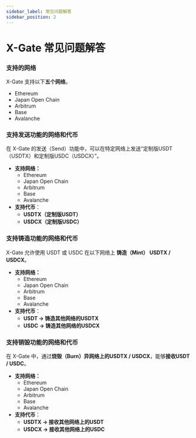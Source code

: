 ```yaml
---
sidebar_label: 常见问题解答
sidebar_position: 2
---
```


# X-Gate 常见问题解答

### **支持的网络**

X-Gate 支持以下**五个网络**。

- Ethereum
- Japan Open Chain
- Arbitrum
- Base
- Avalanche

### **支持发送功能的网络和代币**

在 X-Gate 的发送（Send）功能中，可以在特定网络上发送“定制版USDT（USDTX）和定制版USDC（USDCX）”。

- **支持网络：**
    - Ethereum
    - Japan Open Chain
    - Arbitrum
    - Base
    - Avalanche
- **支持代币**：
    - **USDTX（定制版USDT）**
    - **USDCX（定制版USDC）**

### **支持铸造功能的网络和代币**

X-Gate 允许使用 USDT 或 USDC 在以下网络上 **铸造（Mint） USDTX / USDCX**。

- **支持网络：**
    - Ethereum
    - Japan Open Chain
    - Arbitrum
    - Base
    - Avalanche
- **支持代币**：
    - **USDT → 铸造其他网络的USDTX**
    - **USDC → 铸造其他网络的USDCX**

### **支持销毁功能的网络和代币**

在 X-Gate 中，通过**烧毁（Burn）异网络上的USDTX / USDCX**，能够**接收USDT / USDC**。

- **支持网络：**
    - Ethereum
    - Japan Open Chain
    - Arbitrum
    - Base
    - Avalanche
- **支持代币**：
    - **USDTX → 接收其他网络上的USDT**
    - **USDCX → 接收其他网络上的USDC**